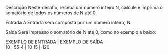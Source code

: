 Descrição
Neste desafio, receba um número inteiro N, calcule e imprima o somatório de todos os números de N até 0.   

Entrada
A Entrada será composta por um número inteiro, N. 

Saída
Será  impresso o somatório de N até 0, como no exemplo a baixo: 

EXEMPLO DE ENTRADA | EXEMPLO DE SAÍDA                     
10                 |	55
4	               |    10
15                 |	120